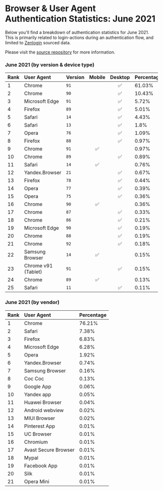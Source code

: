 # Browser & User Agent Authentication Statistics: June 2021

Below you'll find a breakdown of authentication statistics for
June 2021. This is primarily related to login-actions during an
authentication flow, and limited to <a href="https://zenlogin.co"/>Zenlogin</a>
sourced data.

Please visit the
<a href="https://github.com/zenlogin/browser-user-agent-authentication-statistics">source repository</a>
for more information.

### June 2021 (by version & device type)
| Rank | User Agent | Version | Mobile | Desktop | Percentage |
| :--- | :--- | :--- | :---: | :---: | :--- |
| 1 | Chrome | `91` | | ✅ | 61.03% |
| 2 | Chrome | `90` | | ✅ | 10.43% |
| 3 | Microsoft Edge | `91` | | ✅ | 5.72% |
| 4 | Firefox | `89` | | ✅ | 5.01% |
| 5 | Safari | `14` | | ✅ | 4.43% |
| 6 | Safari | `13` | | ✅ | 1.8% |
| 7 | Opera | `76` | | ✅ | 1.09% |
| 8 | Firefox | `88` | | ✅ | 0.97% |
| 9 | Chrome | `91` | ✅ | | 0.97% |
| 10 | Chrome | `89` | | ✅ | 0.89% |
| 11 | Safari | `14` | ✅ | | 0.76% |
| 12 | Yandex.Browser | `21` | | ✅ | 0.67% |
| 13 | Firefox | `78` | | ✅ | 0.44% |
| 14 | Opera | `77` | | ✅ | 0.39% |
| 15 | Opera | `75` | | ✅ | 0.36% |
| 16 | Chrome | `90` | ✅ | | 0.36% |
| 17 | Chrome | `87` | | ✅ | 0.33% |
| 18 | Chrome | `86` | | ✅ | 0.21% |
| 19 | Microsoft Edge | `90` | | ✅ | 0.19% |
| 20 | Chrome | `88` | | ✅ | 0.19% |
| 21 | Chrome | `92` | | ✅ | 0.18% |
| 22 | Samsung Browser | `14` | ✅ | | 0.15% |
| 23 | Chrome v91 (Tablet) | `91` | | ✅ | 0.15% |
| 24 | Chrome | `89` | ✅ | | 0.13% |
| 25 | Safari | `11` | | ✅ | 0.11% |

### June 2021 (by vendor)
| Rank | User Agent | Percentage |
| :--- | :--- | :--- |
| 1 | Chrome | 76.21% |
| 2 | Safari | 7.38% |
| 3 | Firefox | 6.83% |
| 4 | Microsoft Edge | 6.28% |
| 5 | Opera | 1.92% |
| 6 | Yandex.Browser | 0.74% |
| 7 | Samsung Browser | 0.16% |
| 8 | Coc Coc | 0.13% |
| 9 | Google App | 0.06% |
| 10 | Yandex app | 0.05% |
| 11 | Huawei Browser | 0.04% |
| 12 | Android webview | 0.02% |
| 13 | MIUI Browser | 0.02% |
| 14 | Pinterest App | 0.01% |
| 15 | UC Browser | 0.01% |
| 16 | Chromium | 0.01% |
| 17 | Avast Secure Browser | 0.01% |
| 18 | Mypal | 0.01% |
| 19 | Facebook App | 0.01% |
| 20 | Silk | 0.01% |
| 21 | Opera Mini | 0.01% |
